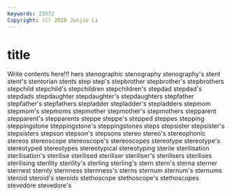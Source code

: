 ```yaml
---
Keywords: 23572
Copyright: (C) 2020 Junjie Li
---
```


# title

Write contents here!!!
hers
stenographic 
stenography 
stenography's 
stent 
stent's 
stentorian 
stents 
step 
step's 
stepbrother
stepbrother's 
stepbrothers 
stepchild 
stepchild's 
stepchildren 
stepchildren's 
stepdad 
stepdad's 
stepdads 
stepdaughter
stepdaughter's 
stepdaughters 
stepfather 
stepfather's 
stepfathers 
stepladder 
stepladder's 
stepladders 
stepmom 
stepmom's
stepmoms 
stepmother 
stepmother's 
stepmothers 
stepparent 
stepparent's 
stepparents 
steppe 
steppe's 
stepped
steppes 
stepping 
steppingstone 
steppingstone's 
steppingstones 
steps 
stepsister 
stepsister's 
stepsisters 
stepson
stepson's 
stepsons 
stereo 
stereo's 
stereophonic 
stereos 
stereoscope 
stereoscope's 
stereoscopes 
stereotype
stereotype's 
stereotyped 
stereotypes 
stereotypical 
stereotyping 
sterile 
sterilisation 
sterilisation's 
sterilise 
sterilised
steriliser 
steriliser's 
sterilisers 
sterilises 
sterilising 
sterility 
sterility's 
sterling 
sterling's 
stern
stern's 
sterna 
sterner 
sternest 
sternly 
sternness 
sternness's 
sterns 
sternum 
sternum's
sternums 
steroid 
steroid's 
steroids 
stethoscope 
stethoscope's 
stethoscopes 
stevedore 
stevedore's 
